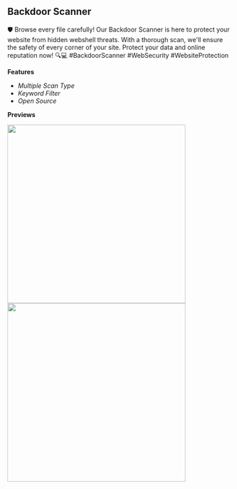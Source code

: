 ## Backdoor Scanner

🛡️ Browse every file carefully! Our Backdoor Scanner is here to protect your website from hidden webshell threats. With a thorough scan, we'll ensure the safety of every corner of your site. Protect your data and online reputation now! 🔍💻 #BackdoorScanner #WebSecurity #WebsiteProtection

  **Features**
  
  - _Multiple Scan Type_
  - _Keyword Filter_
  - _Open Source_

**Previews**

<image src="https://raw.githubusercontent.com/yon3zu/Backdoor-Scanner/main/preview2.png" height="400">
  <br>
 <image src="https://raw.githubusercontent.com/yon3zu/Backdoor-Scanner/main/preview.png" height="400">
  <br>
